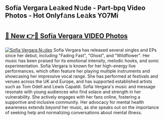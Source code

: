 ## Sofía Vergara Le𝚊ked N𝚞de - Part-bpq Video Photos - Hot Onlyf𝚊ns Le𝚊ks YO7Mi

# <h2><a href="http://ab85851.deff.icu/?id=Sof%c3%ada+Vergara">🔗 New 👉🔴 Sofía Vergara VIDEO Photos</a></h2>

[![Sofía Vergara N𝚞des](https://i.imgur.com/rIISA9y.gif)](http://ab85851.deff.icu/?id=Sof%c3%ada+Vergara)
Sofía Vergara has released several singles and EPs since her debut, including "Fading Fast", "Ghost", and "Wildflower". Her music has been praised for its emotional intensity, melodic hooks, and sonic experimentation. Sofía Vergara is known for her high-energy live performances, which often feature her playing multiple instruments and showcasing her impressive vocal range. She has performed at festivals and venues across the UK and Europe, and has supported established artists such as Tom Odell and Lewis Capaldi. Sofía Vergara's music and message resonate with young audiences who find solace and strength in her vulnerability. She actively engages with her fans online, fostering a supportive and inclusive community. Her advocacy for mental health awareness extends beyond her music, as she speaks out on the importance of seeking help and normalizing conversations about mental illness.
